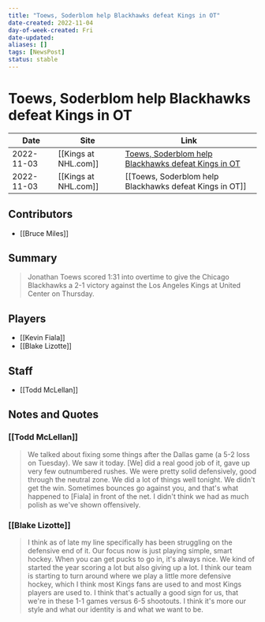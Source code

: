 ```yaml
---
title: "Toews, Soderblom help Blackhawks defeat Kings in OT"
date-created: 2022-11-04
day-of-week-created: Fri
date-updated: 
aliases: []
tags: [NewsPost]
status: stable
---
```


# Toews, Soderblom help Blackhawks defeat Kings in OT

| Date       | Site                 | Link                                                                                                                                        |
| ---------- | -------------------- | ------------------------------------------------------------------------------------------------------------------------------------------- |
| 2022-11-03 | [[Kings at NHL.com]] | [Toews, Soderblom help Blackhawks defeat Kings in OT](https://www.nhl.com/news/los-angeles-kings-chicago-blackhawks-game-recap/c-337120176) |
| 2022-11-03 | [[Kings at NHL.com]] | [[Toews, Soderblom help Blackhawks defeat Kings in OT]]                                                                                     |

## Contributors
- [[Bruce Miles]]


## Summary
> Jonathan Toews scored 1:31 into overtime to give the Chicago Blackhawks a 2-1 victory against the Los Angeles Kings at United Center on Thursday.


## Players
- [[Kevin Fiala]]
- [[Blake Lizotte]]


## Staff
- [[Todd McLellan]]


## Notes and Quotes
### [[Todd McLellan]]
> We talked about fixing some things after the Dallas game (a 5-2 loss on Tuesday). We saw it today. \[We] did a real good job of it, gave up very few outnumbered rushes. We were pretty solid defensively, good through the neutral zone. We did a lot of things well tonight. We didn't get the win. Sometimes bounces go against you, and that's what happened to \[Fiala] in front of the net. I didn't think we had as much polish as we've shown offensively.

### [[Blake Lizotte]]
> I think as of late my line specifically has been struggling on the defensive end of it. Our focus now is just playing simple, smart hockey. When you can get pucks to go in, it's always nice.
> We kind of started the year scoring a lot but also giving up a lot. I think our team is starting to turn around where we play a little more defensive hockey, which I think most Kings fans are used to and most Kings players are used to. I think that's actually a good sign for us, that we're in these 1-1 games versus 6-5 shootouts. I think it's more our style and what our identity is and what we want to be.

